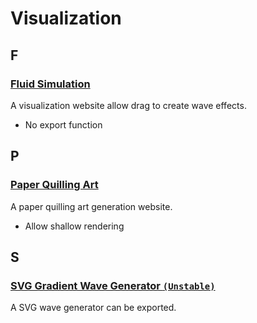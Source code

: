 # Visualization

## F

### [Fluid Simulation](https://paveldogreat.github.io/WebGL-Fluid-Simulation)

A visualization website allow drag to create wave effects.

-   No export function

## P

### [Paper Quilling Art](https://pissang.github.io/paper-quilling-art)

A paper quilling art generation website.

-   Allow shallow rendering

## S

### [SVG Gradient Wave Generator `(Unstable)`](https://codepen.io/pissang/full/geajpX)

A SVG wave generator can be exported.
